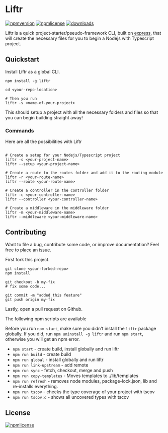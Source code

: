 # Liftr

[![npmversion](https://img.shields.io/npm/v/liftr.svg)](https://github.com/farisT/liftr)
[![npmlicense](https://img.shields.io/npm/l/liftr.svg)](https://github.com/farisT/liftr/blob/master/LICENSE/)
[![downloads](https://img.shields.io/npm/dy/liftr.svg)](https://github.com/farisT/liftr)

Liftr is a quick project-starter/pseudo-framework CLI, built on [express](https://expressjs.com/), that will create the necessary files for you to begin a Nodejs with Typescript project.

## Quickstart

Install Liftr as a global CLI.

```shell
npm install -g liftr

cd <your-repo-location>

# Then you run
liftr -s <name-of-your-project>
```

This should setup a project with all the necessary folders and files so that you can begin building straight away!

### Commands

Here are all the possibilities with Liftr

```shell

# Create a setup for your Nodejs/Typescript project
liftr -s <your-project-name>
liftr --setup <your-project-name>

# Create a route to the routes folder and add it to the routing module
liftr -r <your-route-name>
liftr --route <your-route-name>

# Create a controller in the controller folder
liftr -c <your-controller-name>
liftr --controller <your-controller-name>

# Create a middleware in the middleware folder
liftr -m <your-middleware-name>
liftr --middleware <your-middleware-name>

```

## Contributing

Want to file a bug, contribute some code, or improve documentation? Feel free to place an [issue](https://github.com/farisT/liftr/issues).

First fork this project.

```shell
git clone <your-forked-repo>
npm install

git checkout -b my-fix
# fix some code...

git commit -m "added this feature"
git push origin my-fix
```

Lastly, open a pull request on Github.

The following npm scripts are available

Before you run `npm start`, make sure you didn't install the `liftr` package globally. If you did, run `npm uninstall -g liftr` and run `npm start`, otherwise you will get an npm error.

-   `npm start` - create build, install globally and run liftr
-   `npm run build` - create build
-   `npm run global` - install globally and run liftr
-   `npm run link-upstream` - add remote
-   `npm run sync` - fetch, checkout, merge and push
-   `npm run copy-templates` - Moves templates to ./lib/templates
-   `npm run refresh` - removes node modules, package-lock.json, lib and re-installs everything.
-   `npm run tscov` - checks the type coverage of your project with tscov
-   `npm run tscov:d` - shows all uncovered types with tscov

## License

[![npmlicense](https://img.shields.io/npm/l/liftr.svg)](https://github.com/farisT/liftr/blob/master/LICENSE/)
